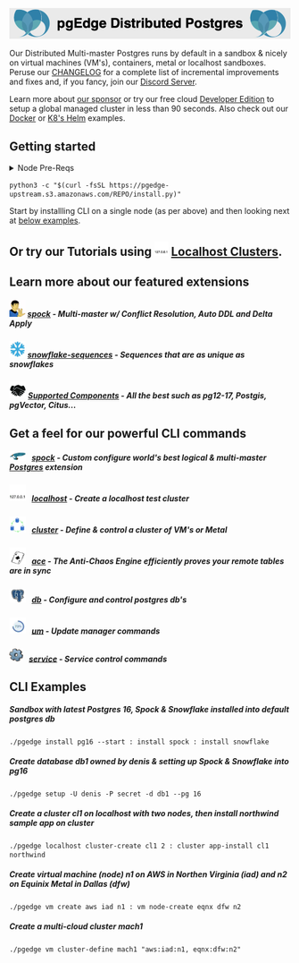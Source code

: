 
![# pgEdge Distributed Postgres](img/pgedge-dp-banner.png)

Our Distributed Multi-master Postgres runs by default in a sandbox & nicely on virtual machines (VM's), containers, metal or localhost sandboxes.  Peruse our [CHANGELOG](CHANGELOG.md) for a complete list of incremental improvements and fixes and, if you fancy, join our [Discord Server](https://discord.com/invite/QaqHy52sUd).

Learn more about [our sponsor](https://pgedge.com/company) or try our free cloud [Developer Edition](https://www.pgedge.com/get-started/cloud) to setup a global managed cluster in less than 90 seconds.  Also check out our [Docker](https://github.com/pgEdge/pgedge-docker/blob/main/README.md) or [K8's Helm](https://github.com/pgEdge/pgedge-helm/blob/main/examples/README.md) examples.  


##  Getting started 
<details>
<summary>Node Pre-Reqs</summary>

- Use a  non-root user from the command line
- Tested with Python 3.9+ 
  - Python 3.9 on EL8, EL9, SLE-15, & Amazon Linux 2023
  - Python 3.10 on Ubuntu 22.04
  - Python 3.11 on OSX arm64 (experimental)
  - Python 3.12 on Ubuntu 24.04 & Fedora 40 (experimental)

- optional: config [password-less sudo](http://lussier.io/index.php/2023/04/07/passwordless-sudo/) if you want to autostart components with systemctl
- optional config [password-less ssh](http://lussier.io/index.php/2023/06/07/passwordless-ssh-to-localhost-2) to localhost for using `localhost cluster` commands
</details>

```
python3 -c "$(curl -fsSL https://pgedge-upstream.s3.amazonaws.com/REPO/install.py)"
```
Start by installling CLI on a single node (as per above) and then looking next at [below examples](#cli-examples).

## Or try our **Tutorials** using <img src=img/localhost.png width=25>&nbsp;[Localhost Clusters](cli/tutorials/localhost-cluster.md).


## Learn more about our featured extensions
##### <img src=img/spock.png height=30> **[spock](https://github.com/pgedge/spock)** - Multi-master w/ Conflict Resolution, Auto DDL and Delta Apply

##### <img src=img/snowflake.png height=30> **[snowflake-sequences](https://github.com/pgedge/snowflake-sequences)** - Sequences that are as unique as snowflakes

##### <img src=img/pg-community.png height=30> **[Supported Components](supported-components.md)** - All the best such as pg12-17, Postgis, pgVector, Citus... 

## Get a feel for our powerful CLI commands

##### <img src=img/spock-cli.png width=30>&nbsp;&nbsp; **[spock](cli/SPOCK.md)** - Custom configure world's best logical & multi-master [Postgres](https://postgresql.org) extension

##### <img src=img/localhost.png width=30>&nbsp;&nbsp; **[localhost](cli/LOCALHOST.md)** - Create a localhost test cluster

##### <img src=img/cluster.png width=30>&nbsp;&nbsp; **[cluster](cli/CLUSTER.md)** - Define & control a cluster of VM's or Metal

##### <img src=img/ace.png width=30>&nbsp;&nbsp; **[ace](cli/ACE.md)** - The Anti-Chaos Engine efficiently proves your remote tables are in sync

##### <img src=img/db-pg.png width=30>&nbsp;&nbsp; **[db](cli/DB.md)** - Configure and control postgres db's

##### <img src=img/um.png width=30>&nbsp;&nbsp; **[um](cli/UM.md)** - Update manager commands

##### <img src=img/service.png width=25>&nbsp;&nbsp; **[service](cli/SERVICE.md)** - Service control commands

## CLI Examples
##### Sandbox with latest *Postgres 16*, *Spock* & *Snowflake* installed into default *postgres* db
```
./pgedge install pg16 --start : install spock : install snowflake
```

##### Create database *db1* owned by *denis* & setting up *Spock* & *Snowflake*  into *pg16*
```
./pgedge setup -U denis -P secret -d db1 --pg 16
```

##### Create a cluster *cl1* on localhost with two nodes, then install *northwind sample app* on cluster
```
./pgedge localhost cluster-create cl1 2 : cluster app-install cl1 northwind
```

##### Create virtual machine (node) *n1* on **AWS** in Northen Virginia (iad) and *n2* on **Equinix Metal** in Dallas (dfw)
```
./pgedge vm create aws iad n1 : vm node-create eqnx dfw n2
```

##### Create a multi-cloud cluster *mach1*
```
./pgedge vm cluster-define mach1 "aws:iad:n1, eqnx:dfw:n2"
```
